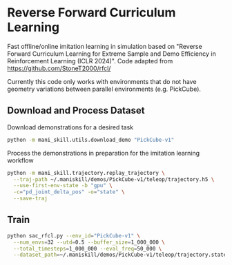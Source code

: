 # Reverse Forward Curriculum Learning

Fast offline/online imitation learning in simulation based on "Reverse Forward Curriculum Learning for Extreme Sample and Demo Efficiency in Reinforcement Learning (ICLR 2024)". Code adapted from https://github.com/StoneT2000/rfcl/

Currently this code only works with environments that do not have geometry variations between parallel environments (e.g. PickCube).

## Download and Process Dataset

Download demonstrations for a desired task
```bash
python -m mani_skill.utils.download_demo "PickCube-v1"
```

Process the demonstrations in preparation for the imitation learning workflow
```bash
python -m mani_skill.trajectory.replay_trajectory \
  --traj-path ~/.maniskill/demos/PickCube-v1/teleop/trajectory.h5 \
  --use-first-env-state -b "gpu" \
  -c="pd_joint_delta_pos" -o="state" \
  --save-traj
```

## Train

```bash
python sac_rfcl.py --env_id="PickCube-v1" \
  --num_envs=32 --utd=0.5 --buffer_size=1_000_000 \
  --total_timesteps=1_000_000 --eval_freq=50_000 \
  --dataset_path=~/.maniskill/demos/PickCube-v1/teleop/trajectory.state.pd_joint_delta_pos.h5
```